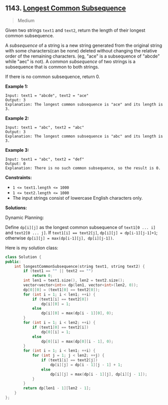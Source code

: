 ## 1143. [Longest Common Subsequence](https://leetcode.com/problems/longest-common-subsequence/)

> Medium

Given two strings `text1` and `text2`, return the length of their longest common subsequence.

A *subsequence* of a string is a new string generated from the original string with some characters(can be none) deleted without changing the relative order of the remaining characters. (eg, "ace" is a subsequence of "abcde" while "aec" is not). A *common subsequence* of two strings is a subsequence that is common to both strings.

 

If there is no common subsequence, return 0.

 

**Example 1:**

```
Input: text1 = "abcde", text2 = "ace" 
Output: 3  
Explanation: The longest common subsequence is "ace" and its length is 3.
```

**Example 2:**

```
Input: text1 = "abc", text2 = "abc"
Output: 3
Explanation: The longest common subsequence is "abc" and its length is 3.
```

**Example 3:**

```
Input: text1 = "abc", text2 = "def"
Output: 0
Explanation: There is no such common subsequence, so the result is 0.
```

 

**Constraints:**

- `1 <= text1.length <= 1000`
- `1 <= text2.length <= 1000`
- The input strings consist of lowercase English characters only.



**Solutions:**

Dynamic Planning:

Define `dp[i][j]` as the longest common subsequence of `text1[0 ... i]` and `text2[0 ... j]`. If `text1[i] == text2[j]`, `dp[i][j] = dp[i-1][j-1]+1`; otherwise `dp[i][j] = max(dp[i-1][j], dp[i][j-1])`.

Here is my solution class:

```c++
class Solution {
public:
	int longestCommonSubsequence(string text1, string text2) {
		if (text1 == "" || text2 == "")
			return 0;
		int len1 = text1.size(), len2 = text2.size();
		vector<vector<int>> dp(len1, vector<int>(len2, 0));
		dp[0][0] = (text1[0] == text2[0]);
		for (int i = 1; i < len1; ++i) {
			if (text1[i] == text2[0])
				dp[i][0] = 1;
			else
				dp[i][0] = max(dp[i - 1][0], 0);
		}
		for (int i = 1; i < len2; ++i) {
			if (text1[0] == text2[i])
				dp[0][i] = 1;
			else
				dp[0][i] = max(dp[0][i - 1], 0);
		}
		for (int i = 1; i < len1; ++i) {
			for (int j = 1; j < len2; ++j) {
				if (text1[i] == text2[j])
					dp[i][j] = dp[i - 1][j - 1] + 1;
				else
					dp[i][j] = max(dp[i - 1][j], dp[i][j - 1]);
			}
		}
		return dp[len1 - 1][len2 - 1];
	}
};
```

